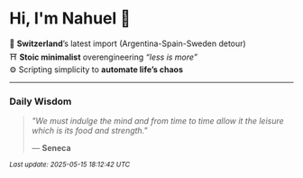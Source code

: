 # Hi, I'm Nahuel :tiger:

📍 **Switzerland**’s latest import (Argentina-Spain-Sweden detour)  
⛩️ **Stoic minimalist** overengineering *“less is more”*  
⚙️ Scripting simplicity to **automate life’s chaos**

---

### Daily Wisdom
> _"We must indulge the mind and from time to time allow it the leisure which is its food and strength."_  
>
> — **Seneca**

<sub>*Last update: 2025-05-15 18:12:42 UTC*</sub>

